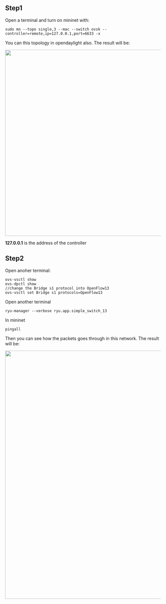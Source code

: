 Step1
---
Open a terminal and turn on mininet with:

```
sudo mn --topo single,3 --mac --switch ovsk --controller=remote,ip=127.0.0.1,port=6633 -x

```
You can this topology in opendaylight also.
The result will be:
<div align=center> <img src="https://github.com/AvisChiu/SDN_Freshman/blob/master/Ryu%20controller/simpleExample/sim_mini.png" width="600",height="600"/></div> 

**127.0.0.1** is the address of the controller  

Step2
---
Open anoher terminal:
```
ovs-vsctl show
ovs-dpctl show
//change the Bridge s1 protocol into OpenFlow13
ovs-vsctl set Bridge s1 protocols=OpenFlow13
```
Open another terminal
```
ryu-manager --verbose ryu.app.simple_switch_13
```
In mininet
```
pingall
```
Then you can see how the packets goes through in this network.
The result will be:
<div align=center> <img src="https://github.com/AvisChiu/SDN_Freshman/blob/master/Ryu%20controller/simpleExample/packets.png" width="800",height="600"/></div> 

